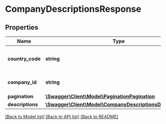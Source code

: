 # CompanyDescriptionsResponse

## Properties
Name | Type | Description | Notes
------------ | ------------- | ------------- | -------------
**country_code** | **string** | [ISO 3166-1 alpha-2](https://en.wikipedia.org/wiki/ISO_3166-1_alpha-2) country code | 
**company_id** | **string** | Company registration number | 
**pagination** | [**\Swagger\Client\Model\PaginationPagination**](PaginationPagination.md) |  | 
**descriptions** | [**\Swagger\Client\Model\CompanyDescriptionsDescriptions[]**](CompanyDescriptionsDescriptions.md) |  | 

[[Back to Model list]](../README.md#documentation-for-models) [[Back to API list]](../README.md#documentation-for-api-endpoints) [[Back to README]](../README.md)


